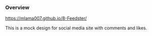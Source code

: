 ### Overview
https://mlama007.github.io/8-Feedster/

This is a mock design for social media site with comments and likes.
